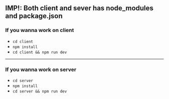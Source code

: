 ## IMP!: Both client and sever has node_modules and package.json

### If you wanna work on client 
- <code>cd client</code>
- <code>npm install</code> 
- <code>cd client && npm run dev</code>

---

### If you wanna work on server 
- <code>cd server</code>
- <code>npm install</code> 
- <code>cd server && npm run dev</code>


